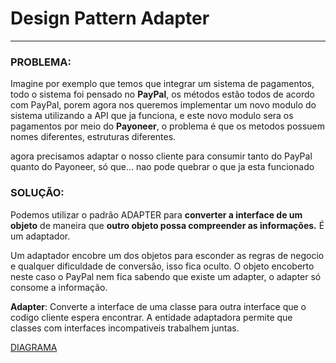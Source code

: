 #   Design Pattern Adapter
***
### PROBLEMA:
Imagine por exemplo que temos que integrar um sistema de pagamentos, todo o sistema foi pensado no **PayPal**, os métodos estão todos de acordo com PayPal, porem agora nos queremos implementar um novo modulo do sistema utilizando a API que ja funciona, e este novo modulo sera os pagamentos por meio do **Payoneer**, o problema é que os metodos possuem nomes diferentes, estruturas diferentes.

agora precisamos adaptar o nosso cliente para consumir tanto do PayPal quanto do Payoneer, só que... nao pode quebrar o que ja esta funcionado



### SOLUÇÃO:
Podemos utilizar o padrão ADAPTER para **converter a interface de um objeto** de maneira que **outro objeto possa compreender as informações.** É um adaptador.

Um adaptador encobre um dos objetos para esconder as regras de negocio e qualquer dificuldade de conversão, isso fica oculto. O objeto encoberto neste caso o PayPal nem fica sabendo que existe um adapter, o adapter só consome a informação.

__Adapter__: Converte a interface de uma classe para outra interface que o codigo cliente espera encontrar. A entidade adaptadora permite que classes com interfaces incompativeis trabalhem juntas.

[DIAGRAMA](https://cdn.discordapp.com/attachments/937340483997421593/937340561025798184/diagrama_Adapter.png)

